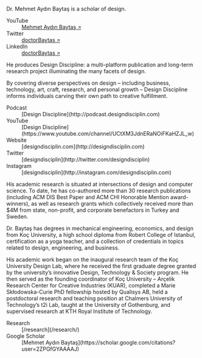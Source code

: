 <div class="container container-narrow py-5 mx-auto">

<div class="row mb-3" markdown="1">

Dr. Mehmet Aydın Baytaş is a scholar of design.

</div><!-- .row -->


<dl class="row mb-5">

<dt class="col-5 lowkey">
YouTube</dt>
<dd class="col-7">
<a href="http://youtube.com/mbaytas" target="_blank">Mehmet Aydın Baytaş <small>&#x2197;&#xfe0e;</small></a>
</dd>

<dt class="col-5 lowkey">
Twitter
</dt>
<dd class="col-7">
<a href="http://twitter.com/doctorBaytas" target="_blank">doctorBaytas <small>&#x2197;&#xfe0e;</small></a>
</dd>

<dt class="col-5 lowkey">
LinkedIn
</dt>
<dd class="col-7">
<a href="https://www.linkedin.com/in/doctorbaytas" target="_blank">doctorBaytas <small>&#x2197;&#xfe0e;</small></a>
</dd>

</dl>



<div class="row mb-3" markdown="1">

He produces Design Discipline: a multi-platform publication and long-term research project illuminating the many facets of design.

By covering diverse perspectives on design – including business, technology, art, craft, research, and personal growth – Design Discipline informs individuals carving their own path to creative fulfillment.

</div><!-- .row -->


<dl class="row mb-5">

<dt class="col-4">
Podcast
</dt>
<dd class="col-8" markdown="1">
[Design Discipline](http://podcast.designdisciplin.com)
</dd>

<dt class="col-4">
YouTube
</dt>
<dd class="col-8" markdown="1">
[Design Discipline](https://www.youtube.com/channel/UCtXM3JdnERaNOiFKaHZJL_w)
</dd>

<dt class="col-4">
Website
</dt>
<dd class="col-8" markdown="1">
[designdisciplin.com](http://designdisciplin.com)
</dd>

<dt class="col-4">
Twitter
</dt>
<dd class="col-8" markdown="1">
[designdisciplin](http://twitter.com/designdisciplin)
</dd>

<dt class="col-4">
Instagram
</dt>
<dd class="col-8" markdown="1">
[designdisciplin](http://instagram.com/designdisciplin.com)
</dd>

</dl>




<div class="row mb-3 small" markdown="1">

His academic research is situated at intersections of design and computer science. To date, he has co-authored more than 30 research publications (including ACM DIS Best Paper and ACM CHI Honorable Mention award-winners), as well as research grants which collectively received more than $4M from state, non-profit, and corporate benefactors in Turkey and Sweden. 

Dr. Baytaş has degrees in mechanical engineering, economics, and design from Koç University, a high school diploma from Robert College of Istanbul, certification as a yoga teacher, and a collection of credentials in topics related to design, engineering, and business.

His academic work began on the inaugural research team of the Koç University Design Lab, where he received the first graduate degree granted by the university’s innovative Design, Technology & Society program. He then served as the founding coordinator of Koç University – Arçelik Research Center for Creative Industries (KUAR), completed a Marie Skłodowska-Curie PhD fellowship hosted by Qualisys AB, held a postdoctoral research and teaching position at Chalmers University of Technology’s t2i Lab, taught at the University of Gothenburg, and supervised research at KTH Royal Institute of Technology.
  
</div><!-- row -->

<dl class="row mb-5">

<dt class="col-4">
Research
</dt>
<dd class="col-8" markdown="1">
[/research](/research/)
</dd>

<dt class="col-4">
Google Scholar
</dt>
<dd class="col-8" markdown="1">
[Mehmet Aydın Baytaş](https://scholar.google.com/citations?user=2ZPGfGYAAAAJ)
</dd>

</dl>

</div><!-- .container -->
